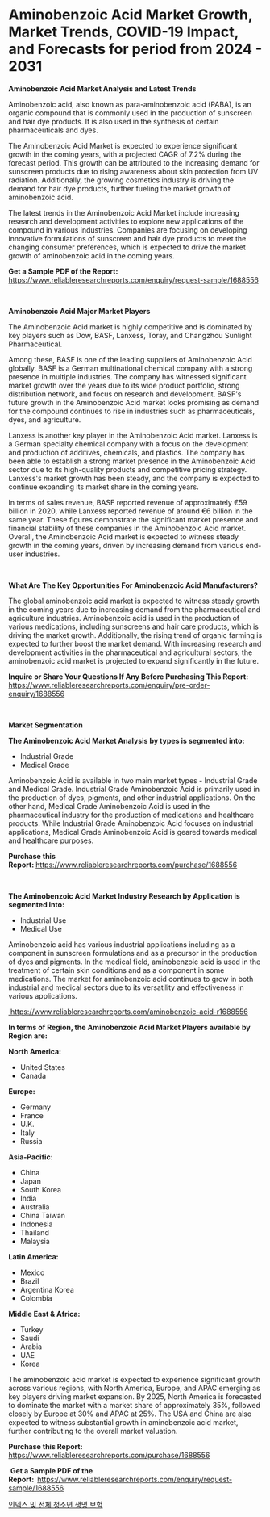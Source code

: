 <p><h1>Aminobenzoic Acid Market Growth, Market Trends, COVID-19 Impact, and Forecasts for period from 2024 - 2031</h1></p><p><strong>Aminobenzoic Acid Market Analysis and Latest Trends</strong></p>
<p><p>Aminobenzoic acid, also known as para-aminobenzoic acid (PABA), is an organic compound that is commonly used in the production of sunscreen and hair dye products. It is also used in the synthesis of certain pharmaceuticals and dyes.</p><p>The Aminobenzoic Acid Market is expected to experience significant growth in the coming years, with a projected CAGR of 7.2% during the forecast period. This growth can be attributed to the increasing demand for sunscreen products due to rising awareness about skin protection from UV radiation. Additionally, the growing cosmetics industry is driving the demand for hair dye products, further fueling the market growth of aminobenzoic acid.</p><p>The latest trends in the Aminobenzoic Acid Market include increasing research and development activities to explore new applications of the compound in various industries. Companies are focusing on developing innovative formulations of sunscreen and hair dye products to meet the changing consumer preferences, which is expected to drive the market growth of aminobenzoic acid in the coming years.</p></p>
<p><strong>Get a Sample PDF of the Report:&nbsp;</strong> <a href="https://www.reliableresearchreports.com/enquiry/request-sample/1688556">https://www.reliableresearchreports.com/enquiry/request-sample/1688556</a></p>
<p>&nbsp;</p>
<p><strong>Aminobenzoic Acid Major Market Players</strong></p>
<p><p>The Aminobenzoic Acid market is highly competitive and is dominated by key players such as Dow, BASF, Lanxess, Toray, and Changzhou Sunlight Pharmaceutical. </p><p>Among these, BASF is one of the leading suppliers of Aminobenzoic Acid globally. BASF is a German multinational chemical company with a strong presence in multiple industries. The company has witnessed significant market growth over the years due to its wide product portfolio, strong distribution network, and focus on research and development. BASF's future growth in the Aminobenzoic Acid market looks promising as demand for the compound continues to rise in industries such as pharmaceuticals, dyes, and agriculture.</p><p>Lanxess is another key player in the Aminobenzoic Acid market. Lanxess is a German specialty chemical company with a focus on the development and production of additives, chemicals, and plastics. The company has been able to establish a strong market presence in the Aminobenzoic Acid sector due to its high-quality products and competitive pricing strategy. Lanxess's market growth has been steady, and the company is expected to continue expanding its market share in the coming years.</p><p>In terms of sales revenue, BASF reported revenue of approximately €59 billion in 2020, while Lanxess reported revenue of around €6 billion in the same year. These figures demonstrate the significant market presence and financial stability of these companies in the Aminobenzoic Acid market. Overall, the Aminobenzoic Acid market is expected to witness steady growth in the coming years, driven by increasing demand from various end-user industries.</p></p>
<p>&nbsp;</p>
<p><strong>What Are The Key Opportunities For Aminobenzoic Acid Manufacturers?</strong></p>
<p><p>The global aminobenzoic acid market is expected to witness steady growth in the coming years due to increasing demand from the pharmaceutical and agriculture industries. Aminobenzoic acid is used in the production of various medications, including sunscreens and hair care products, which is driving the market growth. Additionally, the rising trend of organic farming is expected to further boost the market demand. With increasing research and development activities in the pharmaceutical and agricultural sectors, the aminobenzoic acid market is projected to expand significantly in the future.</p></p>
<p><strong>Inquire or Share Your Questions If Any Before Purchasing This Report:</strong> <a href="https://www.reliableresearchreports.com/enquiry/pre-order-enquiry/1688556">https://www.reliableresearchreports.com/enquiry/pre-order-enquiry/1688556</a></p>
<p>&nbsp;</p>
<p><strong>Market Segmentation</strong></p>
<p><strong>The Aminobenzoic Acid Market Analysis by types is segmented into:</strong></p>
<p><ul><li>Industrial Grade</li><li>Medical Grade</li></ul></p>
<p><p>Aminobenzoic Acid is available in two main market types - Industrial Grade and Medical Grade. Industrial Grade Aminobenzoic Acid is primarily used in the production of dyes, pigments, and other industrial applications. On the other hand, Medical Grade Aminobenzoic Acid is used in the pharmaceutical industry for the production of medications and healthcare products. While Industrial Grade Aminobenzoic Acid focuses on industrial applications, Medical Grade Aminobenzoic Acid is geared towards medical and healthcare purposes.</p></p>
<p><strong>Purchase this Report:&nbsp;</strong><a href="https://www.reliableresearchreports.com/purchase/1688556">https://www.reliableresearchreports.com/purchase/1688556</a></p>
<p>&nbsp;</p>
<p><strong>The Aminobenzoic Acid Market Industry Research by Application is segmented into:</strong></p>
<p><ul><li>Industrial Use</li><li>Medical Use</li></ul></p>
<p><p>Aminobenzoic acid has various industrial applications including as a component in sunscreen formulations and as a precursor in the production of dyes and pigments. In the medical field, aminobenzoic acid is used in the treatment of certain skin conditions and as a component in some medications. The market for aminobenzoic acid continues to grow in both industrial and medical sectors due to its versatility and effectiveness in various applications.</p></p>
<p><a href="https://www.reliableresearchreports.com/aminobenzoic-acid-r1688556">&nbsp;https://www.reliableresearchreports.com/aminobenzoic-acid-r1688556</a></p>
<p><strong>In terms of Region, the Aminobenzoic Acid Market Players available by Region are:</strong></p>
<p>
    <p> <strong> North America: </strong>
        <ul>
            <li>United States</li>
            <li>Canada</li>
        </ul>
        </p> 
    <p> <strong> Europe: </strong>
        <ul>
            <li>Germany</li>
            <li>France</li>
            <li>U.K.</li>
            <li>Italy</li>
            <li>Russia</li>
        </ul>
        </p> 
    <p> <strong> Asia-Pacific: </strong>
        <ul>
            <li>China</li>
            <li>Japan</li>
            <li>South Korea</li>
            <li>India</li>
            <li>Australia</li>
            <li>China Taiwan</li>
            <li>Indonesia</li>
            <li>Thailand</li>
            <li>Malaysia</li>
        </ul>
        </p> 
    <p> <strong> Latin America: </strong>
        <ul>
            <li>Mexico</li>
            <li>Brazil</li>
            <li>Argentina Korea</li>
            <li>Colombia</li>
        </ul>
        </p> 
    <p> <strong> Middle East & Africa: </strong>
        <ul>
            <li>Turkey</li>
            <li>Saudi</li>
            <li>Arabia</li>
            <li>UAE</li>
            <li>Korea</li>
        </ul>
    </p>
    </p>
<p><p>The aminobenzoic acid market is expected to experience significant growth across various regions, with North America, Europe, and APAC emerging as key players driving market expansion. By 2025, North America is forecasted to dominate the market with a market share of approximately 35%, followed closely by Europe at 30% and APAC at 25%. The USA and China are also expected to witness substantial growth in aminobenzoic acid market, further contributing to the overall market valuation.</p></p>
<p><strong>Purchase this Report: </strong><a href="https://www.reliableresearchreports.com/purchase/1688556">https://www.reliableresearchreports.com/purchase/1688556</a></p>
<p>&nbsp;<strong>Get a Sample PDF of the Report:&nbsp;&nbsp;</strong><a href="https://www.reliableresearchreports.com/enquiry/request-sample/1688556">https://www.reliableresearchreports.com/enquiry/request-sample/1688556</a></p>
<p><strong></strong></p>
<p><p><a href="https://medium.com/@ishacian.georges/%EC%9D%B8%EB%8D%B1%EC%8A%A4-%EB%B0%8F-%EC%A0%84%EC%B2%AD%EC%86%8C-%EC%9D%B8%EC%83%9D-%EB%B3%B4%ED%97%98-%EC%8B%9C%EC%9E%A5-%EC%A7%80%ED%91%9C-%ED%95%B4%EB%8F%85-%EC%8B%9C%EC%9E%A5-%EC%A0%90%EC%9C%A0%EC%9C%A8-%ED%8A%B8%EB%A0%8C%EB%93%9C-%EB%B0%8F-%EC%84%B1%EC%9E%A5-%ED%8C%A8%ED%84%B4-96badbf854f1">인덱스 및 전체 청소년 생명 보험</a></p></p>